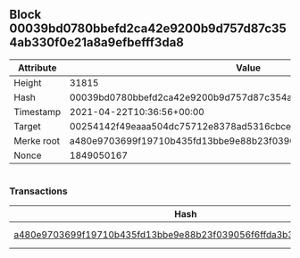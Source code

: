 ## Block 00039bd0780bbefd2ca42e9200b9d757d87c354ab330f0e21a8a9efbefff3da8

Attribute | Value
--- | ---
Height | 31815
Hash | 00039bd0780bbefd2ca42e9200b9d757d87c354ab330f0e21a8a9efbefff3da8
Timestamp | 2021-04-22T10:36:56+00:00
Target | 00254142f49eaaa504dc75712e8378ad5316cbcead634704b3734b6271167cc4
Merke root | a480e9703699f19710b435fd13bbe9e88b23f039056f6ffda3b3c85b1a3bfdb0
Nonce | 1849050167

```

```

### Transactions

Hash | Amount
--- | ---
[a480e9703699f19710b435fd13bbe9e88b23f039056f6ffda3b3c85b1a3bfdb0](a480e9703699f19710b435fd13bbe9e88b23f039056f6ffda3b3c85b1a3bfdb0.md) | 10.00000000 SKEPTI 
